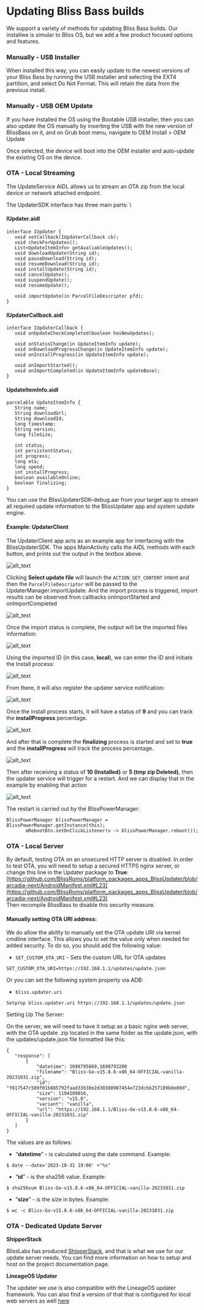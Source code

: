 # Updating Bliss Bass builds

We support a variety of methods for updating Bliss Bass builds. Our installwe is simular to Bliss OS, but we add a few product focused options and features. 


### Manually - USB Installer

When installed this way, you can easily update to the newest versions of your Bliss Bass by running the USB installer and selecting the EXT4 partition, and select Do Not Format. This will retain the data from the previous install. 


### Manually - USB OEM Update

If you have installed the OS using the Bootable USB installer, then you can also update the OS manually by inserting the USB with the new version of BlissBass on it, and on Grub boot menu, navigate to OEM Install > OEM Update

Once selected, the device will boot into the OEM installer and auto-update the existing OS on the device. 

### OTA - Local Streaming

The UpdateService AIDL allows us to stream an OTA zip from the local device or network attached endpoint. 

The UpdaterSDK interface has three main parts: \

#### IUpdater.aidl

```
interface IUpdater {
   void setCallback(IUpdaterCallback cb);
   void checkForUpdates();
   List<UpdateItemInfo> getAvaliableUpdates();
   void downloadUpdate(String id);
   void pauseDownload(String id);
   void resumeDownload(String id);
   void installUpdate(String id);
   void cancelUpdate();
   void suspendUpdate();
   void resumeUpdate();

   void importUpdate(in ParcelFileDescriptor pfd);
}
```

#### IUpdaterCallback.aidl

```
interface IUpdaterCallback {
   void onUpdateCheckCompleted(boolean hasNewUpdates);

   void onStatusChange(in UpdateItemInfo update);
   void onDownloadProgressChange(in UpdateItemInfo update);
   void onInstallProgress(in UpdateItemInfo update);

   void onImportStarted();
   void onImportCompleted(in UpdateItemInfo updateBase);
}
```

#### UpdateItemInfo.aidl

```
parcelable UpdateItemInfo {
   String name;
   String downloadUrl;
   String downloadId;
   long timestamp;
   String version;
   long fileSize;

   int status;
   int persistentStatus;
   int progress;
   long eta;
   long speed;
   int installProgress;
   boolean availableOnline;
   boolean finalizing;
}
```

You can use the BlissUpdaterSDK-debug.aar from your target app to stream all required update information to the BlissUpdater app and system update engine. 

#### Example: UpdaterClient

The UpdaterClient app acts as an example app for interfacing with the BlissUpdaterSDK. The apps MainActivity calls the AIDL methods with each button, and prints out the output in the textbox above. 

![alt_text](images/image1.png "image_tooltip")

Clicking **Select update file** will launch the `ACTION_GET_CONTENT` intent and then the `ParcelFileDescriptor` will be passed to the UpdaterManager.importUpdate. And the import process is triggered, import results can be observed from callbacks onImportStarted and onImportCompleted

![alt_text](images/image2.png "image_tooltip")

Once the import status is complete, the output will be the imported files information:

![alt_text](images/image3.png "image_tooltip")

Using the imported ID (in this case, **local**), we can enter the ID and initiate the Install process:

![alt_text](images/image4.png "image_tooltip")

From there, it will also register the updater service notification:

![alt_text](images/image5.png "image_tooltip")

Once the install process starts, it will have a status of **9** and you can track the **installProgress** percentage. 

![alt_text](images/image6.png "image_tooltip")

And after that is complete the **finalizing** process is started and set to **true** and the **installProgress** will track the process percentage.

![alt_text](images/image7.png "image_tooltip")

Then after receiving a status of **10 (Installed)** or **5 (tmp zip Deleted)**, then the updater service will trigger for a restart. And we can display that in the example by enabling that action


![alt_text](images/image8.png "image_tooltip")

The restart is carried out by the BlissPowerManager:

```
BlissPowerManager blissPowerManager = BlissPowerManager.getInstance(this);
       mRebootBtn.setOnClickListener(v -> blissPowerManager.reboot());
```

### OTA - Local Server

By default, testing OTA on an unsecured HTTP server is disabled. In order to test OTA, you will need to setup a secured HTTPS nginx server, or change this line in the Updater package to **True**: [https://github.com/BlissRoms/platform_packages_apps_BlissUpdater/blob/arcadia-next/AndroidManifest.xml#L23](https://github.com/BlissRoms/platform_packages_apps_BlissUpdater/blob/arcadia-next/AndroidManifest.xml#L23)  \
Then recompile BlissBass to disable this security measure. 

#### Manually setting OTA URI address:

We do allow the ability to manually set the OTA update URI via kernel cmdline interface. This allows you to set the value only when needed for added security. To do so, you should add the following value:

* `SET_CUSTOM_OTA_URI` - Sets the custom URL for OTA updates

```
SET_CUSTOM_OTA_URI=https://192.168.1.1/updates/update.json
```

Or you can set the following system property via ADB:

* `bliss.updater.uri`

```
Setprop bliss.updater.uri https://192.168.1.1/updates/update.json
```

Setting Up The Server:

On the server, we will need to have it setup as a basic nginx web server, with the OTA update .zip located in the same folder as the update.json, with the updates/update.json file formatted like this:

```
{
   "response": [
       {
           "datetime": 1698795869,1698793200
           "filename": "Bliss-Go-v15.8.6-x86_64-OFFICIAL-vanilla-20231031.zip",
           "id": "f017547c509f01b885792faad33b38e2d30380907454e723dcbb257189b8e80d",
           "size": 1194109016,
           "version": "v15.8",
           "variant": "vanilla",
           "url": "https://192.168.1.1/Bliss-Go-v15.8.6-x86_64-OFFICIAL-vanilla-20231031.zip"
       }
   ]
}
```

The values are as follows:

* “**datetime**” - is calculated using the date command. Example: 

```
$ date --date='2023-10-31 19:00' +"%s"

```

* “**id**” -  is the sha256 value. Example:

```
$ sha256sum Bliss-Go-v15.8.6-x86_64-OFFICIAL-vanilla-20231031.zip

```

* “**size**” - is the size in bytes. Example: 

```
$ wc -c Bliss-Go-v15.8.6-x86_64-OFFICIAL-vanilla-20231031.zip
```

### OTA - Dedicated Update Server

**ShipperStack**

BlissLabs has produced [ShipperStack](https://github.com/shipperstack/shipper/tree/master/docs), and that is what we use for our update server needs. You can find more information on how to setup and host on the project documentation page. 

**LineageOS Updater**

The updater we use is also compatible with the LineageOS updater framework. You can also find a version of that that is configured for local web servers as well [here](https://git.libremobileos.com/infrastructure/updater)
